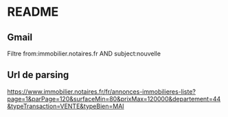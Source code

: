 # README

## Gmail 
Filtre
from:immobilier.notaires.fr AND subject:nouvelle 

## Url de parsing
https://www.immobilier.notaires.fr/fr/annonces-immobilieres-liste?page=1&parPage=120&surfaceMin=80&prixMax=120000&departement=44&typeTransaction=VENTE&typeBien=MAI